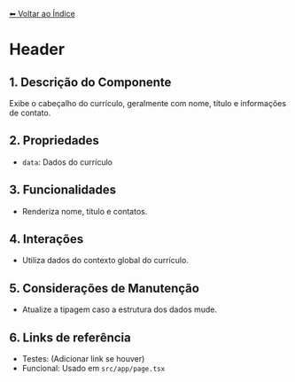 [⬅ Voltar ao Índice](../README_INDEX.md)

# Header

## 1. Descrição do Componente
Exibe o cabeçalho do currículo, geralmente com nome, título e informações de contato.

## 2. Propriedades
- `data`: Dados do currículo

## 3. Funcionalidades
- Renderiza nome, título e contatos.

## 4. Interações
- Utiliza dados do contexto global do currículo.

## 5. Considerações de Manutenção
- Atualize a tipagem caso a estrutura dos dados mude.

## 6. Links de referência
- Testes: (Adicionar link se houver)
- Funcional: Usado em `src/app/page.tsx`
